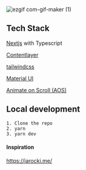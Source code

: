 ![ezgif com-gif-maker (1)](https://user-images.githubusercontent.com/106697681/183699666-e9ddd523-e050-4403-91de-d501f9b3f907.gif)

## Tech Stack
[Nextjs](https://nextjs.org/docs/basic-features/typescript) with Typescript

[Contentlayer](https://www.contentlayer.dev/)

[tailwindcss](https://tailwindcss.com/docs/installation)

[Material UI](https://mui.com/material-ui/icons/#material-svg-icons)

[Animate on Scroll (AOS)](https://michalsnik.github.io/aos/)

## Local development

```
1. Clone the repo
2. yarn
3. yarn dev
```

#### Inspiration

https://jarocki.me/
